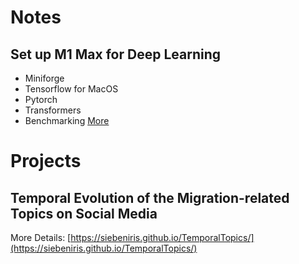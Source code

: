 
# Notes 

## Set up M1 Max for Deep Learning

* Miniforge
* Tensorflow for MacOS
* Pytorch
* Transformers
* Benchmarking
[More](https://siebeniris.github.io/M1MAX)



# Projects 

## Temporal Evolution of the Migration-related Topics on Social Media
 
More Details: [https://siebeniris.github.io/TemporalTopics/](https://siebeniris.github.io/TemporalTopics/)


